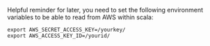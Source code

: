 Helpful reminder for later, you need to set the following environment variables to be able to read from AWS within scala:

```
export AWS_SECRET_ACCESS_KEY=/yourkey/
export AWS_ACCESS_KEY_ID=/yourid/
```
